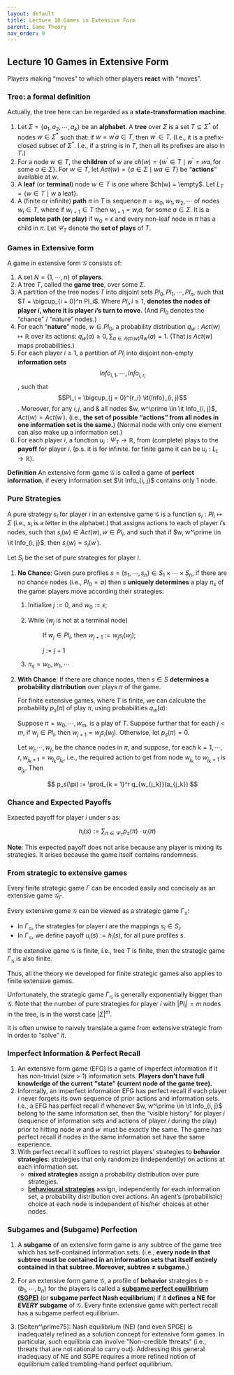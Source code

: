 ```yaml
---
layout: default
title: Lecture 10 Games in Extensive Form
parent: Game Theory
nav_order: 9
---
```


## Lecture 10 Games in Extensive Form

Players making “moves” to which other players **react** with “moves”.

### Tree: a formal definition

Actually, the tree here can be regarded as a **state-transformation machine**.

1. Let $\Sigma = \lbrace  a_1, a_2, \cdots, a_k \rbrace$ be an **alphabet**. A **tree** over $\Sigma$ is a set $T \subseteq \Sigma^\ast$ of nodes $w \in \Sigma^\ast$ such that: if $w = w^\prime a \in T$, then $w^\prime\in T$. (I.e., it is a prefix-closed subset of $\Sigma^*$. I.e., if a string is in $T$, then all its prefixes are also in $T$.)
2. For a node $w \in T$, the **children** of $w$ are $ch(w) = \lbrace w^\prime\in T \mid w^\prime = wa, \text{for some } a\in \Sigma\rbrace$. For $w \in T$, let $Act(w) = \lbrace a\in \Sigma \mid wa\in T\rbrace$ be “**actions**” available at $w$.
3. A **leaf** (or **terminal**) node $w \in T$ is one where $ch(w) = \empty$. Let $L_T = \lbrace w\in T \mid w \text{ a leaf} \rbrace$.
4. A (finite or infinite) **path** $\pi$ in $T$ is sequence $\pi = w_0, w_1, w_2, \cdots$ of nodes $w_i\in T$, where if $w_{i + 1} \in T$ then $w_{i + 1} = w_ia$, for some $a \in \Sigma$. It is a **complete path (or play)** if $w_0 = \epsilon$ and every non-leaf node in $\pi$ has a child in $\pi$. Let $\Psi_{T}$ denote the **set of** **plays** of $T$.

### Games in Extensive form

A game in extensive form $\mathcal{G}$ consists of:

1. A set $N = \lbrace 1, \cdots, n\rbrace$ of **players**.
2. A tree $T$, called the **game tree**, over some $\Sigma$.
3. A partition of the tree nodes $T$ into disjoint sets $Pl_0, Pl_1, \cdots, Pl_n$, such that $T = \bigcup_{i = 0}^n Pl_i$. Where $Pl_i,i\geq 1$, **denotes the nodes of player $i$, where it is player $i$’s turn to move.** (And $Pl_0$ denotes the “chance” / “nature” nodes.)
4. For each “**nature**” node, $w \in Pl_0$, a probability distribution $q_w: Act(w) \mapsto \mathbb{R}$ over its actions: $q_w(a) \geq 0, \sum_{a\in Act(w)}q_w(a) = 1$. (That is $Act(w)$ maps probabilities.)
5. For each player $i \geq 1$, a partition of $Pl_i$ into disjoint non-empty **information sets** $$\textit{Info}_{i, 1}, \cdots, \textit{Info}_{i, r_i}$$, such that $$Pl_i = \bigcup_{j = 0}^{r_i} \it{Info}_{i, j}$$. Moreover, for any $i, j,$ and & all nodes $w, w^\prime \in \it Info_{i, j}$, $Act(w) = Act(w^\prime)$. (i.e., **the set of possible “actions” from all nodes in one information set is the same.**) (Normal node with only one element can also make up a information set.)
6. For each player $i$, a function $u_i: \Psi_T \to \mathbb{R}$, from (complete) plays to the **payoff** for player $i$. (p.s. it is for infinite. for finite game it can be $u_i: L_t \to \mathbb{R}$).

**Definition** An extensive form game $\mathcal{G}$ is called a game of **perfect information**, if every information set $\it Info_{i, j}$ contains only 1 node.

### Pure Strategies

A pure strategy $s_i$ for player $i$ in an extensive game $\mathcal G$ is a function $s_i: Pl_i \mapsto \Sigma$ (i.e., $s_i$ is a letter in the alphabet.) that assigns actions to each of player $i$’s nodes, such that $s_i(w) \in Act(w), w\in Pl_i$, and such that if $w, w^\prime \in \it Info_{i, j}$, then $s_i(w) = s_i(w^\prime)$.

Let $S_i$ be the set of pure strategies for player $i$.

1. **No Chance**: Given pure profiles $s = (s_1, \cdots, s_n)\in S_1\times\cdots\times S_n$, if there are no chance nodes (i.e., $Pl_0 = \emptyset$) then $s$ **uniquely determines** a play $\pi_s$ of the game: players move according their strategies:
    1. $\text {Initialize}$ $j:= 0$, $\text {and}$ $w_0 := \epsilon$;
    2. $\text{While}$ ($w_j$ $\text {is not at a terminal node}$)
        
        $\quad \quad \text{If } w_j \in Pl_i$, $\text{then } w_{j + 1}:= w_js_i(w_j)$;
        
        $\quad \quad j:= j + 1$
        
    3. $\pi_s = w_0, w_1, \cdots$
2. **With Chance**: If there are chance nodes, then $s\in S$ **determines a probability distribution** over plays $\pi$ of the game.
    
    For finite extensive games, where $T$ is finite, we can calculate the probability $p_s(\pi)$ of play $\pi$, using probabilities $q_w(a)$:
    
    Suppose $\pi = w_0, \cdots, w_m$, is a play of $T$. Suppose further that for each $j < m$, if $w_j \in Pl_i$, then $w_{j + 1} = w_js_i(w_j)$. Otherwise, let $p_s(\pi) = 0$.
    
    Let $w_{j_1} \cdots, w_{j_r}$ be the chance nodes in $\pi$, and suppose, for each $k = 1, \cdots, r, w_{j_k + 1} = w_{j_k} a_{j_k}$, i.e., the required action to get from node $w_{j_k}$ to $w_{j_k + 1}$ is $a_{j_k}$. Then
    
    $$
    p_s(\pi) := \prod_{k = 1}^r q_{w_{j_k}}(a_{j_k})
    $$
    

### Chance and Expected Payoffs

Expected payoff for player $i$ under $s$ as:

$$
h_i(s):= \sum_{\pi\in \Psi_T}p_s(\pi)\cdot u_i(\pi)
$$

**Note**: This expected payoff does not arise because any player is mixing its strategies. It arises because the game itself contains randomness.

### From strategic to extensive games

Every finite strategic game $\Gamma$ can be encoded easily and concisely as an extensive game $\mathcal{G}_{\Gamma}$.

Every extensive game $\mathcal{G}$ can be viewed as a strategic game $\Gamma_{\mathcal{G}}$:

- In $\Gamma_{\mathcal{G}}$, the strategies for player $i$ are the mappings $s_i\in S_i$.
- In $\Gamma_{\mathcal{G}}$, we define payoff $u_i(s):= h_i(s)$, for all pure profiles $s$.

If the extensive game $\mathcal{G}$ is finite, i.e., tree $T$ is finite, then the strategic game $\Gamma_{\mathcal{G}}$ is also finite.

Thus, all the theory we developed for finite strategic games also applies to finite extensive games.

Unfortunately, the strategic game $\Gamma_{\mathcal{G}}$ is generally exponentially bigger than $\mathcal{G}$. Note that the number of pure strategies for player $i$ with $\lvert Pl_i\rvert = m$ nodes in the tree, is in the worst case $\lvert \Sigma \rvert ^m$.

It is often unwise to naively translate a game from extensive strategic from in order to “solve” it. 

### Imperfect Information & Perfect Recall

1. An extensive form game (EFG) is a game of imperfect information if it has non-trivial (size > 1) information sets. **Players don’t have full knowledge of the current “state” (current node of the game tree).**
2. Informally, an imperfect information EFG has perfect recall if each player $i$ never forgets its own sequence of prior actions and information sets. I.e., a EFG has perfect recall if whenever $w, w^\prime \in \it Info_{i, j}$ belong to the same information set, then the “visible history” for player $i$ (sequence of information sets and actions of player $i$ during the play) prior to hitting node $w$ and $w^\prime$ must be exactly the same. The game has perfect recall if nodes in the same information set have the same experience.
3. With perfect recall it suffices to restrict players’ strategies to **behavior strategies**: strategies that only randomize (independently) on actions at each information set.
    - **mixed strategies** assign a probability distribution over pure strategies.
    - **[behavioural strategies](http://www.cs.umd.edu/~hajiagha/474GT13/Lecture10242013.pdf)** assign, independently for each information set, a probability distribution over actions. An agent’s (probabilistic) choice at each node is independent of his/her choices at other nodes.

### Subgames and (Subgame) Perfection

1. A **subgame** of an extensive form game is any subtree of the game tree which has self-contained information sets. (i.e., **every node in that subtree must be contained in an information sets that itself entirely contained in that subtree. Moreover, subtree $\neq$ subgame.**)

2. For an extensive form game $\mathcal G$, a profile of **behavior** strategies $b = (b_1, \cdots, b_n)$ for the players is called a [**subgame perfect equilibrium (SGPE)**](https://en.wikipedia.org/wiki/Subgame_perfect_equilibrium) (or **subgame perfect Nash equilibrium**) if it **defines a NE** **for *EVERY* subgame** of $\mathcal G$. Every finite extensive game with perfect recall has a subgame perfect equilibrium.

3. [Selten^\prime75]: Nash equilibrium (NE) (and even SPGE) is inadequately refined as a solution concept for extensive form games. In particular, such equilibria can involve "Non-credible threats" (i.e., threats that are not rational to carry out). Addressing this general inadequacy of NE and SGPE requires a more refined notion of equilibrium called trembling-hand perfect equilibrium. 